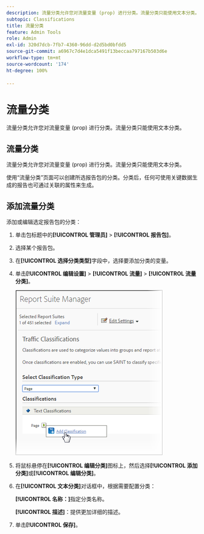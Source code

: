 ```yaml
---
description: 流量分类允许您对流量变量 (prop) 进行分类。流量分类只能使用文本分类。
subtopic: Classifications
title: 流量分类
feature: Admin Tools
role: Admin
exl-id: 320d7dcb-7fb7-4360-96dd-d2d5bd0bfdd5
source-git-commit: a6967c7d4e1dca5491f13beccaa797167b503d6e
workflow-type: tm+mt
source-wordcount: '174'
ht-degree: 100%

---
```


# 流量分类

流量分类允许您对流量变量 (prop) 进行分类。流量分类只能使用文本分类。

## 流量分类

流量分类允许您对流量变量 (prop) 进行分类。流量分类只能使用文本分类。

使用“流量分类”页面可以创建所选报告包的分类。分类后，任何可使用关键数据生成的报告也可通过关联的属性来生成。

## 添加流量分类

添加或编辑选定报告包的分类：

1. 单击包标题中的&#x200B;**[!UICONTROL 管理员]** > **[!UICONTROL 报告包]**。
1. 选择某个报告包。
1. 在&#x200B;**[!UICONTROL 选择分类类型]**&#x200B;字段中，选择要添加分类的变量。
1. 单击&#x200B;**[!UICONTROL 编辑设置]** > **[!UICONTROL 流量]** > **[!UICONTROL 流量分类]**。

   ![步骤信息](/help/admin/tools/assets/traffic-classification.png)

1. 将鼠标悬停在&#x200B;**[!UICONTROL 编辑分类]**&#x200B;图标上，然后选择&#x200B;**[!UICONTROL 添加分类]**&#x200B;或&#x200B;**[!UICONTROL 编辑分类]**。
1. 在&#x200B;**[!UICONTROL 文本分类]**&#x200B;对话框中，根据需要配置分类：

   **[!UICONTROL 名称：]**&#x200B;指定分类名称。

   **[!UICONTROL 描述]**：提供更加详细的描述。
1. 单击&#x200B;**[!UICONTROL 保存]**。

